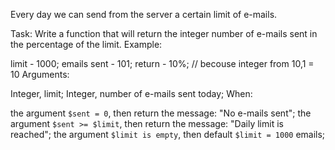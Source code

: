 Every day we can send from the server a certain limit of e-mails.

Task:
Write a function that will return the integer number of e-mails sent in the percentage of the limit.
Example:

limit       - 1000;
emails sent - 101;
return      - 10%; // becouse integer from 10,1 = 10
Arguments:

Integer, limit;
Integer, number of e-mails sent today;
When:

the argument ```$sent = 0```, then return the message: "No e-mails sent";
the argument ```$sent >= $limit```, then return the message: "Daily limit is reached";
the argument ```$limit is empty```, then default ```$limit = 1000``` emails;